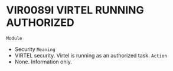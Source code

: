 # VIR0089I VIRTEL RUNNING AUTHORIZED
`Module`
- Security
`Meaning`
- VIRTEL security. Virtel is running as an authorized task.
`Action`
- None. Information only.
